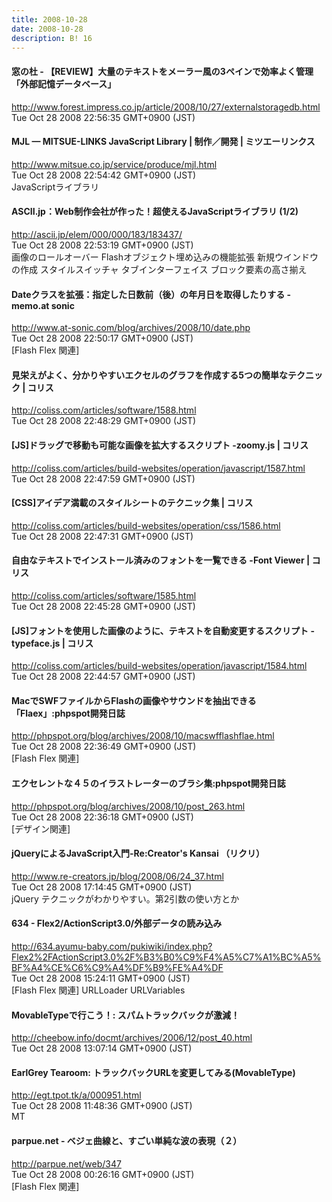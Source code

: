 ```yaml
---
title: 2008-10-28
date: 2008-10-28
description: B! 16
---
```


#### 窓の杜 - 【REVIEW】大量のテキストをメーラー風の3ペインで効率よく管理「外部記憶データベース」
http://www.forest.impress.co.jp/article/2008/10/27/externalstoragedb.html<br>
Tue Oct 28 2008 22:56:35 GMT+0900 (JST)<br>


#### MJL — MITSUE-LINKS JavaScript Library | 制作／開発 | ミツエーリンクス
http://www.mitsue.co.jp/service/produce/mjl.html<br>
Tue Oct 28 2008 22:54:42 GMT+0900 (JST)<br>
JavaScriptライブラリ


#### ASCII.jp：Web制作会社が作った！超使えるJavaScriptライブラリ (1/2)
http://ascii.jp/elem/000/000/183/183437/<br>
Tue Oct 28 2008 22:53:19 GMT+0900 (JST)<br>
画像のロールオーバー Flashオブジェクト埋め込みの機能拡張 新規ウインドウの作成 スタイルスイッチャ タブインターフェイス ブロック要素の高さ揃え


#### Dateクラスを拡張：指定した日数前（後）の年月日を取得したりする - memo.at sonic
http://www.at-sonic.com/blog/archives/2008/10/date.php<br>
Tue Oct 28 2008 22:50:17 GMT+0900 (JST)<br>
[Flash Flex 関連]


####   見栄えがよく、分かりやすいエクセルのグラフを作成する5つの簡単なテクニック | コリス
http://coliss.com/articles/software/1588.html<br>
Tue Oct 28 2008 22:48:29 GMT+0900 (JST)<br>


####   [JS]ドラッグで移動も可能な画像を拡大するスクリプト -zoomy.js | コリス
http://coliss.com/articles/build-websites/operation/javascript/1587.html<br>
Tue Oct 28 2008 22:47:59 GMT+0900 (JST)<br>


####   [CSS]アイデア満載のスタイルシートのテクニック集 | コリス
http://coliss.com/articles/build-websites/operation/css/1586.html<br>
Tue Oct 28 2008 22:47:31 GMT+0900 (JST)<br>


####   自由なテキストでインストール済みのフォントを一覧できる -Font Viewer | コリス
http://coliss.com/articles/software/1585.html<br>
Tue Oct 28 2008 22:45:28 GMT+0900 (JST)<br>


####   [JS]フォントを使用した画像のように、テキストを自動変更するスクリプト -typeface.js | コリス
http://coliss.com/articles/build-websites/operation/javascript/1584.html<br>
Tue Oct 28 2008 22:44:57 GMT+0900 (JST)<br>


#### MacでSWFファイルからFlashの画像やサウンドを抽出できる「Flaex」:phpspot開発日誌
http://phpspot.org/blog/archives/2008/10/macswfflashflae.html<br>
Tue Oct 28 2008 22:36:49 GMT+0900 (JST)<br>
[Flash Flex 関連]


#### エクセレントな４５のイラストレーターのブラシ集:phpspot開発日誌
http://phpspot.org/blog/archives/2008/10/post_263.html<br>
Tue Oct 28 2008 22:36:18 GMT+0900 (JST)<br>
[デザイン関連]


####   jQueryによるJavaScript入門-Re:Creator's Kansai （リクリ）
http://www.re-creators.jp/blog/2008/06/24_37.html<br>
Tue Oct 28 2008 17:14:45 GMT+0900 (JST)<br>
jQuery テクニックがわかりやすい。第2引数の使い方とか


#### 634 - Flex2/ActionScript3.0/外部データの読み込み
http://634.ayumu-baby.com/pukiwiki/index.php?Flex2%2FActionScript3.0%2F%B3%B0%C9%F4%A5%C7%A1%BC%A5%BF%A4%CE%C6%C9%A4%DF%B9%FE%A4%DF<br>
Tue Oct 28 2008 15:24:11 GMT+0900 (JST)<br>
[Flash Flex 関連] URLLoader URLVariables


#### MovableTypeで行こう！: スパムトラックバックが激減！
http://cheebow.info/docmt/archives/2006/12/post_40.html<br>
Tue Oct 28 2008 13:07:14 GMT+0900 (JST)<br>


#### EarlGrey Tearoom: トラックバックURLを変更してみる(MovableType)
http://egt.tpot.tk/a/000951.html<br>
Tue Oct 28 2008 11:48:36 GMT+0900 (JST)<br>
MT


#### parpue.net - ベジェ曲線と、すごい単純な波の表現（２）
http://parpue.net/web/347<br>
Tue Oct 28 2008 00:26:16 GMT+0900 (JST)<br>
[Flash Flex 関連]


